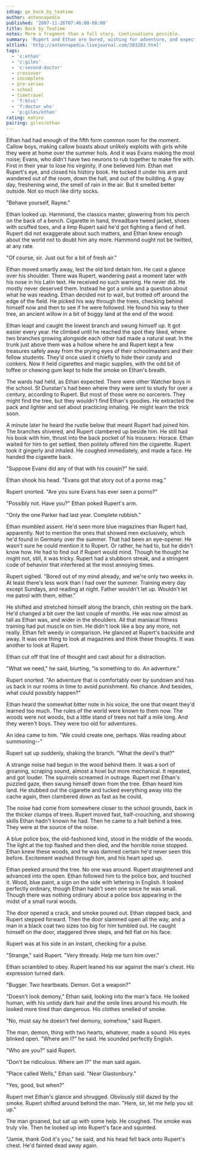 ```yaml
---
idtag: ge_back_by_teatime
author: antennapedia
published: '2007-11-26T07:46:00-08:00'
title: Back by Teatime
notes: More a fragment than a full story. Continuations possible.
summary: 'Rupert and Ethan are bored, wishing for adventure, and expecting never to find one. And then a police call box appears in the most unlikely of places.'
altlink: 'http://antennapedia.livejournal.com/303203.html'
tags:
  - 'c:ethan'
  - 'c:giles'
  - 'c:second-doctor'
  - crossover
  - incomplete
  - pre-series
  - school
  - timetravel
  - 'f:btvs'
  - 'f:doctor_who'
  - 'p:giles/ethan'
rating: mature
pairing: giles/ethan
---
```

Ethan had had enough of the fifth form common room for the moment. Callow boys, making callow boasts about unlikely exploits with girls while they were at home over the summer hols. And it was Evans making the most noise; Evans, who didn't have two neurons to rub together to make fire with. First in their year to lose his virginity, if one believed him. Ethan met Rupert's eye, and closed his history book. He tucked it under his arm and wandered out of the room, down the hall, and out of the building. A gray day, freshening wind, the smell of rain in the air. But it smelled better outside. Not so much like dirty socks.

"Behave yourself, Rayne." 

Ethan looked up. Hammond, the classics master, glowering from his perch on the back of a bench. Cigarette in hand, threadbare tweed jacket, shoes with scuffed toes, and a limp Rupert said he'd got fighting a fiend of hell. Rupert did not exaggerate about such matters, and Ethan knew enough about the world not to doubt him any more. Hammond ought not be twitted, at any rate.

"Of course, sir. Just out for a bit of fresh air."

Ethan moved smartly away, lest the old bird detain him. He cast a glance over his shoulder. There was Rupert, wandering past a moment later with his nose in his Latin text. He received no such warning. He never did. He mostly never deserved them. Instead he got a smile and a question about what he was reading. Ethan decided not to wait, but trotted off around the edge of the field. He picked his way through the trees, checking behind himself now and then to see if he were followed. He found his way to their tree, an ancient willow in a bit of boggy land at the end of the wood.

Ethan leapt and caught the lowest branch and swung himself up. It got easier every year. He climbed until he reached the spot they liked, where two branches growing alongside each other had made a natural seat. In the trunk just above them was a hollow where he and Rupert kept a few treasures safely away from the prying eyes of their schoolmasters and their fellow students. They'd once used it chiefly to hide their candy and conkers. Now it held cigarettes and magic supplies, with the odd bit of toffee or chewing gum kept to hide the smoke on Ethan's breath.

The wards had held, as Ethan expected. There were other Watcher boys in the school. St Dunstan's had been where they were sent to study for over a century, according to Rupert. But most of those were no sorcerers. They might find the tree, but they wouldn't find Ethan's goodies. He extracted the pack and lighter and set about practicing inhaling. He might learn the trick soon.

A minute later he heard the rustle below that meant Rupert had joined him. The branches shivered, and Rupert clambered up beside him. He still had his book with him, thrust into the back pocket of his trousers: Horace. Ethan waited for him to get settled, then politely offered him the cigarette. Rupert took it gingerly and inhaled. He coughed immediately, and made a face. He handed the cigarette back. 

"Suppose Evans did any of that with his cousin?" he said.

Ethan shook his head. "Evans got that story out of a porno mag."

Rupert snorted. "Are you sure Evans has ever seen a porno?"

"Possibly not. Have you?" Ethan poked Rupert's arm.

"Only the one Parker had last year. Complete rubbish."

Ethan mumbled assent. He'd seen more blue magazines than Rupert had, apparently. Not to mention the ones that showed men exclusively, which he'd found in Germany over the summer. That had been an eye-opener. He wasn't sure he could mention it to Rupert. Or rather, he had to, but he didn't know how. He had to find out if Rupert would mind. Though he thought he might not, still, it was tricky. Rupert had a stubborn streak, and a stringent code of behavior that interfered at the most annoying times.

Rupert sighed. "Bored out of my mind already, and we're only two weeks in. At least there's less work than I had over the summer. Training every day except Sundays, and reading at night. Father wouldn't let up. Wouldn't let me patrol with them, either."

He shifted and stretched himself along the branch, chin resting on the bark. He'd changed a bit over the last couple of months. He was now almost as tall as Ethan was, and wider in the shoulders. All that maniacal fitness training had put muscle on him. He didn't look like a boy any more, not really. Ethan felt weedy in comparison. He glanced at Rupert's backside and away. It was one thing to look at magazines and think these thoughts. It was another to look at Rupert.

Ethan cut off that line of thought and cast about for a distraction.

"What we need," he said, blurting, "is something to do. An adventure."

Rupert snorted. "An adventure that is comfortably over by sundown and has us back in our rooms in time to avoid punishment. No chance. And besides, what could possibly happen?"

Ethan heard the somewhat bitter note in his voice, the one that meant they'd learned too much. The rules of the world were known to them now. The woods were not woods, but a little stand of trees not half a mile long. And they weren't boys. They were too old for adventures.

An idea came to him. "We could create one, perhaps. Was reading about summoning--"

Rupert sat up suddenly, shaking the branch. "What the devil's that?"

A strange noise had begun in the wood behind them. It was a sort of groaning, scraping sound, almost a howl but more mechanical. It repeated, and got louder. The squirrels screamed in outrage. Rupert met Ethan's puzzled gaze, then swung himself down from the tree. Ethan heard him land. He stubbed out the cigarette and tucked everything away into the cache again, then clambered down as fast as he could.

The noise had come from somewhere closer to the school grounds, back in the thicker clumps of trees. Rupert moved fast, half-crouching, and showing skills Ethan hadn't known he had. Then he came to a halt behind a tree. They were at the source of the noise.

A blue police box, the old-fashioned kind, stood in the middle of the woods. The light at the top flashed and then died, and the horrible noise stopped. Ethan knew these woods, and he was damned certain he'd never seen this before. Excitement washed through him, and his heart sped up.

Ethan peeked around the tree. No one was around. Rupert straightened and advanced into the open. Ethan followed him to the police box, and touched it. Wood, blue paint, a sign on the side with lettering in English. It looked perfectly ordinary, though Ethan hadn't seen one since he was small. Though there was nothing ordinary about a police box appearing in the midst of a small rural woods.

The door opened a crack, and smoke poured out. Ethan stepped back, and Rupert stepped forward. Then the door slammed open all the way, and a man in a black coat two sizes too big for him tumbled out. He caught himself on the door, staggered three steps, and fell flat on his face. 

Rupert was at his side in an instant, checking for a pulse. 

"Strange," said Rupert. "Very thready. Help me turn him over." 

Ethan scrambled to obey. Rupert leaned his ear against the man's chest. His expression turned dark. 

"Bugger. Two heartbeats. Demon. Got a weapon?"

"Doesn't look demony," Ethan said, looking into the man's face. He looked human, with his untidy dark hair and the smile lines around his mouth. He looked more tired than dangerous. His clothes smelled of smoke.

"No, must say he doesn't feel demony, somehow," said Rupert.

The man, demon, thing with two hearts, whatever, made a sound. His eyes blinked open. "Where am I?" he said. He sounded perfectly English.

"Who are you?" said Rupert.

"Don't be ridiculous. Where am I?" the man said again.

"Place called Wells," Ethan said. "Near Glastonbury."

"Yes, good, but when?"

Rupert met Ethan's glance and shrugged. Obviously still dazed by the smoke. Rupert shifted around behind the man. "Here, sir, let me help you sit up." 

The man groaned, but sat up with some help. He coughed. The smoke was truly vile. Then he looked up into Rupert's face and squinted.

"Jamie, thank God it's you," he said, and his head fell back onto Rupert's chest. He'd fainted dead away again.
